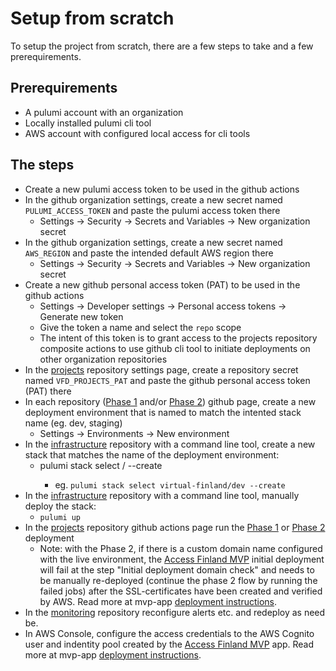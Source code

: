 # Setup from scratch

To setup the project from scratch, there are a few steps to take and a few prerequirements. 

## Prerequirements

- A pulumi account with an organization
- Locally installed pulumi cli tool
- AWS account with configured local access for cli tools

## The steps

- Create a new pulumi access token to be used in the github actions
- In the github organization settings, create a new secret named `PULUMI_ACCESS_TOKEN` and paste the pulumi access token there
  - Settings -> Security -> Secrets and Variables -> New organization secret
- In the github organization settings, create a new secret named `AWS_REGION` and paste the intended default AWS region there
  - Settings -> Security -> Secrets and Variables -> New organization secret
- Create a new github personal access token (PAT) to be used in the github actions
  - Settings -> Developer settings -> Personal access tokens -> Generate new token
  - Give the token a name and select the `repo` scope
  - The intent of this token is to grant access to the projects repository composite actions to use github cli tool to initiate deployments on other organization repositories
- In the [projects](https://github.com/Virtual-Finland-Development/projects) repository settings page, create a repository secret named `VFD_PROJECTS_PAT` and paste the github personal access token (PAT) there
- In each repository ([Phase 1](./Virtual-Finland-MVP-phase-1.md) and/or [Phase 2](./Virtual-Finland-MVP-phase-2.md)) github page, create a new deployment environment that is named to match the intented stack name (eg. dev, staging)
  - Settings -> Environments -> New environment
- In the [infrastructure](https://github.com/Virtual-Finland-Development/infrastructure) repository with a command line tool, create a new stack that matches the name of the deployment environment:
    - pulumi stack select <pulumi-organization>/<stack-name> --create
      - eg. `pulumi stack select virtual-finland/dev --create`
- In the [infrastructure](https://github.com/Virtual-Finland-Development/infrastructure) repository with a command line tool, manually deploy the stack:
    - `pulumi up`
- In the [projects](https://github.com/Virtual-Finland-Development/projects) repository github actions page run the [Phase 1](./Virtual-Finland-MVP-phase-1.md) or [Phase 2](./Virtual-Finland-MVP-phase-2.md) deployment
  - Note: with the Phase 2, if there is a custom domain name configured with the live environment, the [Access Finland MVP](https://github.com/Virtual-Finland-Development/access-finland) initial deployment will fail at the step "Initial deployment domain check" and needs to be manually re-deployed (continue the phase 2 flow by running the failed jobs) after the SSL-certificates have been created and verified by AWS. Read more at mvp-app [deployment instructions](https://github.com/Virtual-Finland-Development/access-finland/docs/README.af-mvp.deployment.md).
- In the [monitoring](https://github.com/Virtual-Finland-Development/monitoring) repository reconfigure alerts etc. and redeploy as need be.
- In AWS Console, configure the access credentials to the AWS Cognito user and indentity pool created by the [Access Finland MVP](https://github.com/Virtual-Finland-Development/access-finland) app. Read more at mvp-app [deployment instructions](https://github.com/Virtual-Finland-Development/access-finland/docs/README.af-mvp.deployment.md).